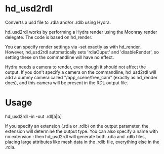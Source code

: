 # hd_usd2rdl

Converts a usd file to .rdla and/or .rdlb using Hydra.

hd_usd2rdl works by performing a Hydra render using the Moonray render delegate. The code is based on hd_render.

You can specify render settings via -set <name> <value> exactly as with hd_render. However, hd_usd2rdl automatically
sets 'rdlaOuput' and 'disableRender', so setting these on the commandline will have no effect.

Hydra needs a camera to render, even though it should not affect the output. If you don't specify a camera on the
commandline, hd_usd2rdl will add a dummy camera called "/app_scene/free_cam" (exactly as hd_render does), and this
camera will be present in the RDL output file.
# Usage

hd_usd2rdl -in <usdfile> -out <name>.rdl[a|b]

If you specify an extension (.rdla or .rdlb) on the output parameter, the extension will determine the output type.
You can also specify a name with no extension : then hd_usd2rdl will generate both .rdla and .rdlb files, placing large
attributes like mesh data in the .rdlb file, everything else in the .rdla.

